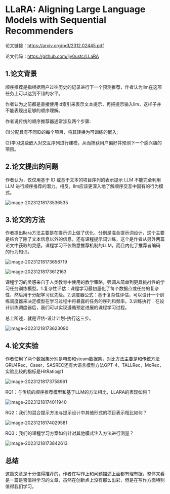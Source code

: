 # LLaRA: Aligning Large Language Models with Sequential Recommenders

论文链接：https://arxiv.org/pdf/2312.02445.pdf

论文代码：https://github.com/ljy0ustc/LLaRA

## 1.论文背景

顺序推荐是指根据用户过往历史的记录进行下一个预测推荐，作者认为llm在这项任务上可以达到不错的水平。

作者认为之前都是直接使用id索引来表示文本提示，再把提示输入llm，这样子并不能表现出足够的顺序理解。

作者说传统的顺序推荐器通常涉及两个步骤:

(1)分配具有不同ID的每个项目，将其转换为可训练的嵌入;

(2)学习这些嵌入对交互序列进行建模，从而捕获用户偏好并预测下一个感兴趣的项目。



## 2.论文提出的问题

作者认为，仅仅用基于 ID 或基于文本的项目序列的表示提示 LLM 不能完全利用 LLM 进行顺序推荐的潜力。相反，llm应该更深入地了解顺序交互中固有的行为模式。

![image-20231218173536535](https://raw.githubusercontent.com/XingYu-Zhong/LLMsStudy/master/%E8%AE%BA%E6%96%87%E8%A7%A3%E8%AF%BB/pic/llara01.png)

## 3.论文的方法

作者提出llara方法主要是在提示词上做了优化，分别是混合提示词设计，这个主要是结合了除了文本信息以外的信息，还有课程提示词训练，这个是作者从另外两篇论文中获取的灵感。课程学习不仅熟悉推荐机制的LLM，而且内化了推荐者编码的行为知识。

![image-20231218173658719](https://raw.githubusercontent.com/XingYu-Zhong/LLMsStudy/master/%E8%AE%BA%E6%96%87%E8%A7%A3%E8%AF%BB/pic/llara02.png)

![image-20231218173612163](https://raw.githubusercontent.com/XingYu-Zhong/LLMsStudy/master/%E8%AE%BA%E6%96%87%E8%A7%A3%E8%AF%BB/pic/llara03.png)

课程学习的灵感来自于人类教育中使用的教学策略，强调从简单到更具挑战性的学习任务训练模型。1.复杂性评估：课程学习最初量化了每个数据点或任务的复杂性，然后用于分配学习优先级。2.调度器公式：基于复杂性评估，可以设计一个训练调度器来决定模型在学习过程中将暴露的任务的序列和频率。3.训练执行：在设计训练调度器后，我们可以实现遵循预定进展的课程学习过程。

总上所述，就是评估-设计计划-执行这三步。

![image-20231218173623090](https://raw.githubusercontent.com/XingYu-Zhong/LLMsStudy/master/%E8%AE%BA%E6%96%87%E8%A7%A3%E8%AF%BB/pic/llara04.png)

## 4.论文实验



作者使用了两个数据集分别是电影和steam数据集，对比方法主要是和传统方法GRU4Rec，Caser，SASREC还有大语言模型方法GPT-4，TALLRec，MoRec，实验比较的指标是HitRatio@1

![image-20231218173758961](https://raw.githubusercontent.com/XingYu-Zhong/LLMsStudy/master/%E8%AE%BA%E6%96%87%E8%A7%A3%E8%AF%BB/pic/llara05.png)

RQ1：与传统的顺序推荐模型和基于LLM的方法相比，LLARA的表现如何？

![image-20231218174011940](https://raw.githubusercontent.com/XingYu-Zhong/LLMsStudy/master/%E8%AE%BA%E6%96%87%E8%A7%A3%E8%AF%BB/pic/llara06.png)

RQ2：我们的混合提示方法与提示设计中其他形式的项目表示相比如何？

![image-20231218174029581](https://raw.githubusercontent.com/XingYu-Zhong/LLMsStudy/master/%E8%AE%BA%E6%96%87%E8%A7%A3%E8%AF%BB/pic/llara07.png)

RQ3：我们的课程学习方案如何针对其他模式注入方法进行测量？

![image-20231218173842613](https://raw.githubusercontent.com/XingYu-Zhong/LLMsStudy/master/%E8%AE%BA%E6%96%87%E8%A7%A3%E8%AF%BB/pic/llara08.png)

## 总结

这篇文章是十分值得推荐的，作者在写作上和问题描述上面都有理有据，整体来看是一篇是否值得学习的文章，虽然在创新点上没有那么出彩，但是在写作方面特别值得我们学习。